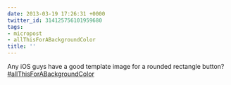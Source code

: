 ```yaml
---
date: 2013-03-19 17:26:31 +0000
twitter_id: 314125756101959680
tags:
- micropost
- allThisForABackgroundColor
title: ''
---
```


Any iOS guys have a good template image for a rounded rectangle button? [#allThisForABackgroundColor](https://twitter.com/hashtag/allThisForABackgroundColor)
